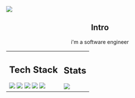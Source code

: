 <img src="banner-bw.gif">
<div align="center">
    <h2>Intro</h2>
    i'm a software engineer
</div>

<table border="0">
    <tr>
        <td>
            <h2>Tech Stack</h2>
            <img src="https://img.shields.io/badge/c++-%2300599C.svg?style=for-the-badge&logo=c%2B%2B&logoColor=white">
            <img src="https://img.shields.io/badge/go-%2300ADD8.svg?style=for-the-badge&logo=go&logoColor=white">
            <img src="https://img.shields.io/badge/javascript-%23323330.svg?style=for-the-badge&logo=javascript&logoColor=%23F7DF1E">
            <img src="https://img.shields.io/badge/typescript-%23007ACC.svg?style=for-the-badge&logo=typescript&logoColor=white">
            <img src="https://img.shields.io/badge/php-%23777BB4.svg?style=for-the-badge&logo=php&logoColor=white">
        </td>
        <td>
            <h2>Stats</h2>
            <img align="center" src="https://github-readme-stats.vercel.app/api/top-langs/?username=yosmisyael&theme=nord&hide_border=false&include_all_commits=true&count_private=true&layout=compact">
        </td>
    </tr>
</table>

